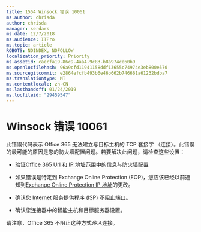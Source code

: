 ```yaml
---
title: 1554 Winsock 错误 10061
ms.author: chrisda
author: chrisda
manager: serdars
ms.date: 12/7/2018
ms.audience: ITPro
ms.topic: article
ROBOTS: NOINDEX, NOFOLLOW
localization_priority: Priority
ms.assetid: caecfa19-86c9-4aa4-9c83-b8a974ce60b9
ms.openlocfilehash: 96a9cfd11941158ddf13655c74974e3eb800e570
ms.sourcegitcommit: e2864efcfb493b6e46b662b746661a61232bdba7
ms.translationtype: MT
ms.contentlocale: zh-CN
ms.lasthandoff: 01/24/2019
ms.locfileid: "29459547"
---
```

# <a name="winsock-error-10061"></a>Winsock 错误 10061

此错误代码表示 Office 365 无法建立与目标主机的 TCP 套接字 （连接）。此错误的最可能的原因是您的防火墙配置问题。若要解决此问题，请检查这些设置：
  
- 验证[Office 365 Url 和 IP 地址范围](https://docs.microsoft.com/office365/enterprise/urls-and-ip-address-ranges)中的信息与防火墙配置
    
- 如果错误是特定到 Exchange Online Protection (EOP)，您应该已经以前通知到[Exchange Online Protection IP 地址](https://docs.microsoft.com/office365/SecurityCompliance/eop/exchange-online-protection-ip-addresses)的更改。
    
- 确认您 Internet 服务提供程序 (ISP) 不阻止端口。
    
- 确认您连接器中的智能主机和目标服务器设置。
    
请注意，Office 365 不阻止这种方式*传入*连接。 
  

